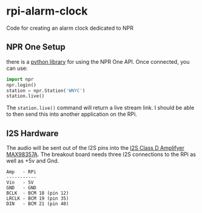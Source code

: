 # rpi-alarm-clock
Code for creating an alarm clock dedicated to NPR

## NPR One Setup
there is a [python library](https://github.com/perrydc/npr) for using the NPR One API.  Once connected, you can use:

```python
import npr
npr.login()
station = npr.Station('WNYC')
station.live()
```
The ```station.live()``` command will return a live stream link.  I should be able to then send this into another application on the RPi.

## I2S Hardware
The audio will be sent out of the I2S pins into the [I2S Class D Amplifyer MAX98357A](https://www.adafruit.com/product/3006).  The breakout board needs three I2S connections to the RPi as well as +5v and Gnd.

```
Amp   - RPi
-----------
Vin   - 5V
GND   - GND
BCLK  - BCM 18 (pin 12)
LRCLK - BCM 19 (pin 35)
DIN   - BCM 21 (pin 40)
```
